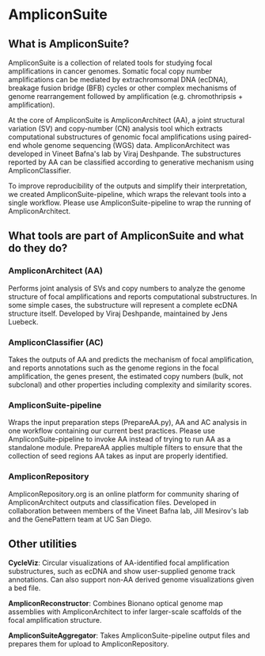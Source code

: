 # AmpliconSuite

## What is AmpliconSuite?
AmpliconSuite is a collection of related tools for studying focal amplifications in cancer genomes. Somatic focal copy number amplifications can be mediated by extrachromsomal DNA (ecDNA), breakage fusion bridge (BFB) cycles or other complex mechanisms of genome rearrangement followed by amplification (e.g. chromothripsis + amplification).

At the core of AmpliconSuite is AmpliconArchitect (AA), a joint structural variation (SV) and copy-number (CN) analysis tool which extracts computational substructures of genomic focal amplifications using paired-end whole genome sequencing (WGS) data. AmpliconArchitect was developed in Vineet Bafna's lab by Viraj Deshpande. The substructures reported by AA can be classified according to generative mechanism using AmpliconClassifier.

To improve reproducibility of the outputs and simplify their interpretation, we created AmpliconSuite-pipeline, which wraps the relevant tools into a single workflow. Please use AmpliconSuite-pipeline to wrap the running of AmpliconArchitect.

## What tools are part of AmpliconSuite and what do they do?
### AmpliconArchitect (AA)
Performs joint analysis of SVs and copy numbers to analyze the genome structure of focal amplifications and reports computational substructures. In some simple cases, the substructure will represent a complete ecDNA structure itself. Developed by Viraj Deshpande, maintained by Jens Luebeck. 

### AmpliconClassifier (AC)
Takes the outputs of AA and predicts the mechanism of focal amplification, and reports annotations such as the genome regions in the focal amplification, the genes present, the estimated copy numbers (bulk, not subclonal) and other properties including complexity and similarity scores.

### AmpliconSuite-pipeline
Wraps the input preparation steps (PrepareAA.py), AA and AC analysis in one workflow containing our current best practices. Please use AmpliconSuite-pipeline to invoke AA instead of trying to run AA as a standalone module. PrepareAA applies multiple filters to ensure that the collection of seed regions AA takes as input are properly identified.

### AmpliconRepository
AmpliconRepository.org is an online platform for community sharing of AmpliconArchitect outputs and classification files. Developed in collaboration between members of the Vineet Bafna lab, Jill Mesirov's lab and the GenePattern team at UC San Diego.

## Other utilities
**CycleViz**: Circular visualizations of AA-identified focal amplification substructures, such as ecDNA and show user-supplied genome track annotations. Can also support non-AA derived genome visualizations given a bed file.

**AmpliconReconstructor**: Combines Bionano optical genome map assemblies with AmpliconArchitect to infer larger-scale scaffolds of the focal amplification structure.

**AmpliconSuiteAggregator**: Takes AmpliconSuite-pipeline output files and prepares them for upload to AmpliconRepository.


